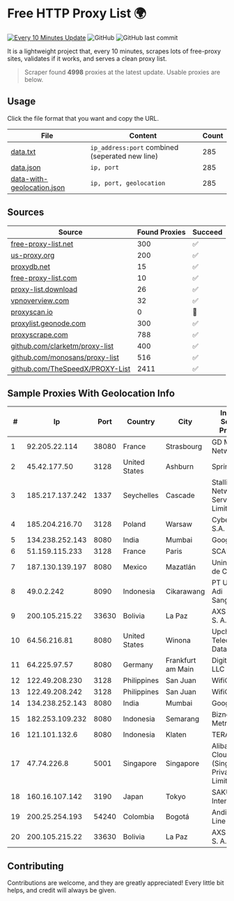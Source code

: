 
# Free HTTP Proxy List 🌍

[![Every 10 Minutes Update](https://github.com/mertguvencli/http-proxy-list/actions/workflows/main.yml/badge.svg?branch=main)](https://github.com/mertguvencli/http-proxy-list/actions/workflows/main.yml)
![GitHub](https://img.shields.io/github/license/mertguvencli/http-proxy-list)
![GitHub last commit](https://img.shields.io/github/last-commit/mertguvencli/http-proxy-list)

It is a lightweight project that, every 10 minutes, scrapes lots of free-proxy sites, validates if it works, and serves a clean proxy list.


> Scraper found **4998** proxies at the latest update. Usable proxies are below.

## Usage

Click the file format that you want and copy the URL.


|File|Content|Count|
|----|-------|-----|
|[data.txt](https://raw.githubusercontent.com/mertguvencli/http-proxy-list/main/proxy-list/data.txt)|`ip_address:port` combined (seperated new line)|285|
|[data.json](https://raw.githubusercontent.com/mertguvencli/http-proxy-list/main/proxy-list/data.json)|`ip, port`|285|
|[data-with-geolocation.json](https://raw.githubusercontent.com/mertguvencli/http-proxy-list/main/proxy-list/data-with-geolocation.json)|`ip, port, geolocation`|285|

## Sources

|Source|Found Proxies|Succeed|
|------|-------------|-------|
|[free-proxy-list.net](https://free-proxy-list.net)|300|✅|
|[us-proxy.org](https://www.us-proxy.org)|200|✅|
|[proxydb.net](http://proxydb.net)|15|✅|
|[free-proxy-list.com](https://free-proxy-list.com/?page=&port=&type%5B%5D=http&type%5B%5D=https&up_time=0&search=Search)|10|✅|
|[proxy-list.download](https://www.proxy-list.download/HTTP)|26|✅|
|[vpnoverview.com](https://vpnoverview.com/privacy/anonymous-browsing/free-proxy-servers)|32|✅|
|[proxyscan.io](https://www.proxyscan.io)|0|🚫|
|[proxylist.geonode.com](https://proxylist.geonode.com/api/proxy-list?limit=300&page=1&sort_by=lastChecked&sort_type=desc&protocols=http,https)|300|✅|
|[proxyscrape.com](https://api.proxyscrape.com/v2/?request=displayproxies&protocol=http&timeout=10000&country=all&ssl=all&anonymity=all)|788|✅|
|[github.com/clarketm/proxy-list](https://raw.githubusercontent.com/clarketm/proxy-list/master/proxy-list-raw.txt)|400|✅|
|[github.com/monosans/proxy-list](https://raw.githubusercontent.com/monosans/proxy-list/main/proxies/http.txt)|516|✅|
|[github.com/TheSpeedX/PROXY-List](https://raw.githubusercontent.com/TheSpeedX/PROXY-List/master/http.txt)|2411|✅|


## Sample Proxies With Geolocation Info

|#|Ip|Port|Country|City|Internet Service Provider|
|-|--|----|-------|----|-------------------------|
|1|92.205.22.114|38080|France|Strasbourg|GD MASS Network|
|2|45.42.177.50|3128|United States|Ashburn|Sprint|
|3|185.217.137.242|1337|Seychelles|Cascade|Stallion Network Services Limited|
|4|185.204.216.70|3128|Poland|Warsaw|Cyber_Folks S.A.|
|5|134.238.252.143|8080|India|Mumbai|Google LLC|
|6|51.159.115.233|3128|France|Paris|SCALEWAY|
|7|187.130.139.197|8080|Mexico|Mazatlán|Uninet S.A. de C.V.|
|8|49.0.2.242|8090|Indonesia|Cikarawang|PT Usaha Adi Sanggoro|
|9|200.105.215.22|33630|Bolivia|La Paz|AXS Bolivia S. A.|
|10|64.56.216.81|8080|United States|Winona|Upchurch Telecom & Data, Inc.|
|11|64.225.97.57|8080|Germany|Frankfurt am Main|DigitalOcean, LLC|
|12|122.49.208.230|3128|Philippines|San Juan|WifiCity, Inc|
|13|122.49.208.242|3128|Philippines|San Juan|WifiCity, Inc|
|14|134.238.252.143|8080|India|Mumbai|Google LLC|
|15|182.253.109.232|8080|Indonesia|Semarang|Biznet Metronet|
|16|121.101.132.6|8080|Indonesia|Klaten|TERABIT|
|17|47.74.226.8|5001|Singapore|Singapore|Alibaba Cloud (Singapore) Private Limited|
|18|160.16.107.142|3190|Japan|Tokyo|SAKURA Internet Inc.|
|19|200.25.254.193|54240|Colombia|Bogotá|Andinet ON Line|
|20|200.105.215.22|33630|Bolivia|La Paz|AXS Bolivia S. A.|



## Contributing

Contributions are welcome, and they are greatly appreciated! Every
little bit helps, and credit will always be given.

